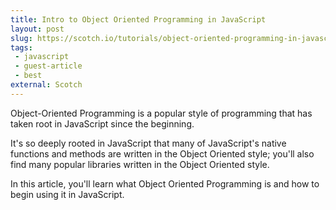 ```yaml
---
title: Intro to Object Oriented Programming in JavaScript
layout: post
slug: https://scotch.io/tutorials/object-oriented-programming-in-javascript
tags:
 - javascript
 - guest-article
 - best
external: Scotch
---
```


Object-Oriented Programming is a popular style of programming that has taken root in JavaScript since the beginning.

It's so deeply rooted in JavaScript that many of JavaScript's native functions and methods are written in the Object Oriented style; you'll also find many popular libraries written in the Object Oriented style.

In this article, you'll learn what Object Oriented Programming is and how to begin using it in JavaScript.

<!--more-->

